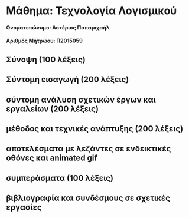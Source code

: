 # Μάθημα: Τεχνολογία Λογισμικού


#### Ονοματεπώνυμο: Αστέριος Παπαμιχαήλ

#### Αριθμός Μητρώου: Π2015059

## Σύνοψη (100 λέξεις)

## Σύντομη εισαγωγή (200 λέξεις)

## σύντομη ανάλυση σχετικών έργων και εργαλείων (200 λέξεις)

## μέθοδος και τεχνικές ανάπτυξης (200 λέξεις)

## αποτελέσματα με λεζάντες σε ενδεικτικές οθόνες και animated gif

## συμπεράσματα (100 λέξεις)

## βιβλιογραφία και συνδέσμους σε σχετικές εργασίες
